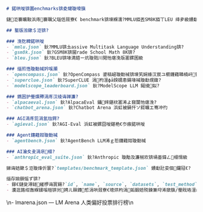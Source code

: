 ﻿```markdown
# 鍩哄噯锛圔enchmarks锛夌煡璇嗗簱

鏈洰褰曠敤浜庤褰曞父瑙佸叕寮€ benchmark锛堜緥濡?MMLU銆丟SM8K銆丅LEU 绛夛級鐨勫厓淇℃伅锛氭寚鏍囧畾涔夈€佹祴璇曟柟娉?Runbook銆佹暟鎹泦鏉ユ簮閾炬帴銆佺ず渚嬪垎鏁颁笌娉ㄦ剰浜嬮」銆傜洰鏍囨槸涓烘ā鍨嬭瘎浼版彁渚涚粺涓€寮曠敤涓庡揩閫熸煡闃呫€?

## 鐜版湁鏉＄洰锛?

### 浼犵粺鍩哄噯
- `mmlu.json` 鈥?MMLU锛圡assive Multitask Language Understanding锛?
- `gsm8k.json` 鈥?GSM8K锛圙rade School Math 8K锛?
- `bleu.json` 鈥?BLEU锛堟満鍣ㄧ炕璇戣川閲忚瘎浼版寚鏍囷級

### 缁煎悎璇勬祴妗嗘灦
- `opencompass.json` 鈥?OpenCompass 鍙稿崡璇勬祴锛堜笂娴蜂汉宸ユ櫤鑳藉疄楠屽锛?
- `superclue.json` 鈥?SuperCLUE 涓枃澶фā鍨嬬患鍚堟祴璇勫熀鍑?
- `modelscope_leaderboard.json` 鈥?ModelScope LLM 鎺掕姒?

### 鎸囦护璺熼殢涓庝汉绫诲亸濂?
- `alpacaeval.json` 鈥?AlpacaEval 鑷姩鍖栨寚浠よ窡闅忚瘎浼?
- `chatbot_arena.json` 鈥?Chatbot Arena 浜虹被鍋忓ソ鎶曠エ骞冲彴

### AGI涓庝笓涓氳兘鍔?
- `agieval.json` 鈥?AGI-Eval 浜虹被鏍囧噯鍖栬€冭瘯鍩哄噯

### Agent鑳藉姏璇勬祴
- `agentbench.json` 鈥?AgentBench LLM浠ｇ悊鑳藉姏璇勬祴

### AI瀹夊叏涓庡榻?
- `anthropic_eval_suite.json` 鈥?Anthropic 璇勪及濂椾欢锛堝畨鍏ㄥ榻愶級

娣诲姞鏉＄洰璇烽伒寰?`templates/benchmark_template.json` 鐨勫瓧娈佃鑼冦€?

缁存姢鎻愮ず锛?
- 鎵€鏈夋潯鐩繀椤诲寘鍚?`id`, `name`, `source`, `datasets`, `test_method` 鍜?`example_scores` 瀛楁銆?
- 瀵逛簬绀轰緥鍒嗘暟锛岃娉ㄦ槑鏄惁涓哄叕寮€璁烘枃涓姤鍛婄殑鍊兼垨浠撳簱/璺戝垎澶嶇幇鍊笺€?

```
\n- lmarena.json — LM Arena 人类偏好投票排行榜\n
